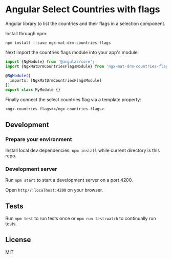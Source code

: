 # Angular Select Countries with flags
Angular library to list the countries and their flags in a selection component.

Install through npm:
```angular2html
npm install --save ngx-mat-drm-countries-flags
```
Next import the countries flags module into your app's module:
```typescript
import {NgModule} from '@angular/core';
import {NgxMatDrmCountriesFlagsModule} from 'ngx-mat-drm-countries-flags';

@NgModule({
  imports: [NgxMatDrmCountriesFlagsModule]
})
export class MyModule {}
```
Finally connect the select countries flag via a template property:
```angular2html
<ngx-countries-flags></ngx-countries-flags>
```
## Development

### Prepare your environment

Install local dev dependencies: `npm install` while current directory is this repo.
 
### Development server

Run `npm start` to start a development server on a port 4200.

Open `http//:localhost:4200` on your browser.

## Tests

Run `npm test` to run tests once or `npm run test:watch` to continually run tests.

## License

MIT
